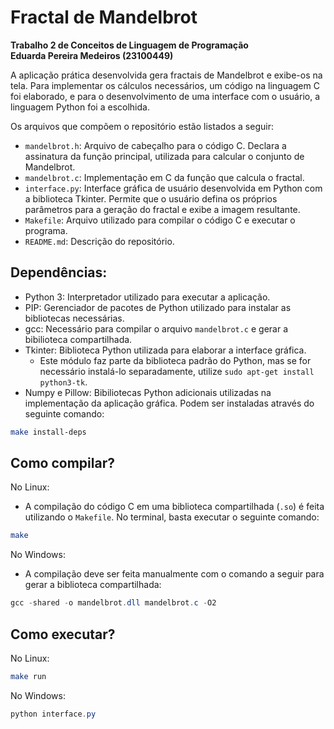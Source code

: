 # Fractal de Mandelbrot  
**Trabalho 2 de Conceitos de Linguagem de Programação**  
**Eduarda Pereira Medeiros (23100449)**  


A aplicação prática desenvolvida gera fractais de Mandelbrot e exibe-os na tela. Para implementar os cálculos necessários, um código na linguagem C foi elaborado, e para o desenvolvimento de uma interface com o usuário, a linguagem Python foi a escolhida.

Os arquivos que compõem o repositório estão listados a seguir:
* `mandelbrot.h`: Arquivo de cabeçalho para o código C. Declara a assinatura da função principal, utilizada para calcular o conjunto de Mandelbrot.
* `mandelbrot.c`: Implementação em C da função que calcula o fractal.
* `interface.py`: Interface gráfica de usuário desenvolvida em Python com a biblioteca Tkinter. Permite que o usuário defina os próprios parâmetros para a geração do fractal e exibe a imagem resultante.
* `Makefile`: Arquivo utilizado para compilar o código C e executar o programa.
* `README.md`: Descrição do repositório.

## Dependências:
* Python 3: Interpretador utilizado para executar a aplicação.
* PIP: Gerenciador de pacotes de Python utilizado para instalar as bibliotecas necessárias.
* gcc: Necessário para compilar o arquivo `mandelbrot.c` e gerar a bibilioteca compartilhada.
* Tkinter: Biblioteca Python utilizada para elaborar a interface gráfica.
     * Este módulo faz parte da biblioteca padrão do Python, mas se for necessário instalá-lo separadamente, utilize `sudo apt-get install python3-tk`.
* Numpy e Pillow: Bibiliotecas Python adicionais utilizadas na implementação da aplicação gráfica. Podem ser instaladas através do seguinte comando:
```bash
make install-deps
```

## Como compilar?
No Linux:
* A compilação do código C em uma biblioteca compartilhada (`.so`) é feita utilizando o `Makefile`. No terminal, basta executar o seguinte comando:
```bash
make
```  

No Windows:
* A compilação deve ser feita manualmente com o comando a seguir para gerar a biblioteca compartilhada:
```PowerShell
gcc -shared -o mandelbrot.dll mandelbrot.c -O2
```  

## Como executar?
No Linux:
```bash
make run
```  

No Windows:
```PowerShell
python interface.py
```
